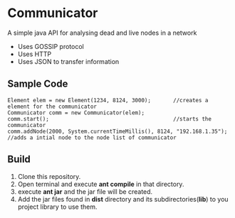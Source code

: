 # Communicator
A simple java API for analysing dead and live nodes in a network
* Uses GOSSIP protocol
* Uses HTTP
* Uses JSON to transfer information

## Sample Code

    Element elem = new Element(1234, 8124, 3000);       //creates a element for the communicator
    Communicator comm = new Communicator(elem);
    comm.start();                                       //starts the communicator
    comm.addNode(2000, System.currentTimeMillis(), 8124, "192.168.1.35");  //adds a intial node to the node list of communicator

## Build 
1. Clone this repository.
1. Open terminal and execute **ant compile** in that directory.
1. execute **ant jar** and the jar file will be created.
1. Add the jar files found in **dist** directory and its subdirectories(**lib**) to you project library to use them.

